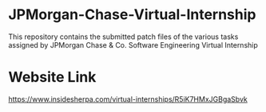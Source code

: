 # JPMorgan-Chase-Virtual-Internship
This repository contains the submitted patch files of the various tasks assigned by JPMorgan Chase &amp; Co. Software Engineering Virtual Internship 
# Website Link
https://www.insidesherpa.com/virtual-internships/R5iK7HMxJGBgaSbvk
